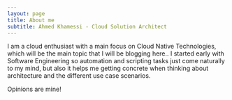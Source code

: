 ```yaml
---
layout: page
title: About me
subtitle: Ahmed Khamessi - Cloud Solution Architect
---
```


I am a cloud enthusiast with a main focus on Cloud Native Technologies, which will be the main topic that I will be blogging here..
I started early with Software Engineering so automation and scripting tasks just come naturally to my mind, but also it helps me getting concrete when thinking about architecture and the different use case scenarios.

Opinions are mine!

